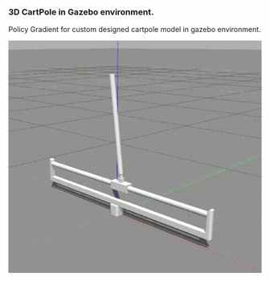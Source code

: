 ### 3D CartPole in Gazebo environment.
Policy Gradient for custom designed cartpole model in gazebo environment.
<p align= "center">
  <img src="/images/pg2.gif/">
</p>

 
